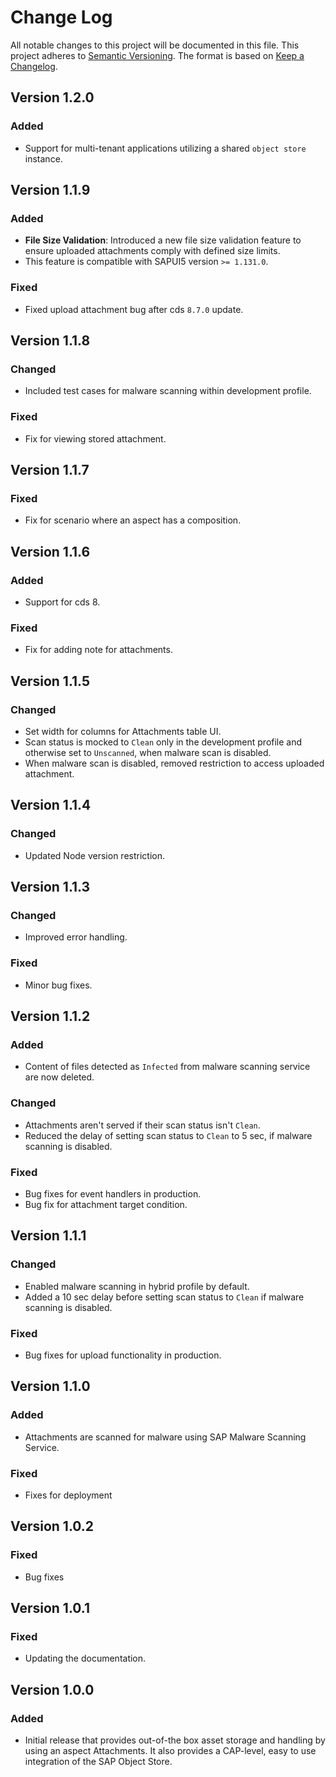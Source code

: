 # Change Log

All notable changes to this project will be documented in this file.
This project adheres to [Semantic Versioning](http://semver.org/).
The format is based on [Keep a Changelog](http://keepachangelog.com/).

## Version 1.2.0

### Added

- Support for multi-tenant applications utilizing a shared `object store` instance.

## Version 1.1.9

### Added

- **File Size Validation**: Introduced a new file size validation feature to ensure uploaded attachments comply with defined size limits.
- This feature is compatible with SAPUI5 version `>= 1.131.0`.

### Fixed

- Fixed upload attachment bug after cds `8.7.0` update.

## Version 1.1.8

### Changed

- Included test cases for malware scanning within development profile.

### Fixed

- Fix for viewing stored attachment.

## Version 1.1.7

### Fixed

- Fix for scenario where an aspect has a composition.

## Version 1.1.6

### Added

- Support for cds 8.

### Fixed

- Fix for adding note for attachments.

## Version 1.1.5

### Changed

- Set width for columns for Attachments table UI.
- Scan status is mocked to `Clean` only in the development profile and otherwise set to `Unscanned`, when malware scan is disabled.
- When malware scan is disabled, removed restriction to access uploaded attachment.

## Version 1.1.4

### Changed

- Updated Node version restriction.

## Version 1.1.3

### Changed

- Improved error handling.

### Fixed

- Minor bug fixes.

## Version 1.1.2

### Added

- Content of files detected as `Infected` from malware scanning service are now deleted.

### Changed

- Attachments aren't served if their scan status isn't `Clean`.
- Reduced the delay of setting scan status to `Clean` to 5 sec, if malware scanning is disabled.

### Fixed

- Bug fixes for event handlers in production.
- Bug fix for attachment target condition.

## Version 1.1.1

### Changed

- Enabled malware scanning in hybrid profile by default.
- Added a 10 sec delay before setting scan status to `Clean` if malware scanning is disabled.

### Fixed

- Bug fixes for upload functionality in production.

## Version 1.1.0

### Added

- Attachments are scanned for malware using SAP Malware Scanning Service.

### Fixed

- Fixes for deployment

## Version 1.0.2

### Fixed

- Bug fixes

## Version 1.0.1

### Fixed

- Updating the documentation.

## Version 1.0.0

### Added

- Initial release that provides out-of-the box asset storage and handling by using an aspect Attachments. It also provides a CAP-level, easy to use integration of the SAP Object Store.
